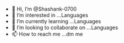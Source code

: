 - 👋 Hi, I’m @Shashank-0700
- 👀 I’m interested in ...Languages
- 🌱 I’m currently learning ...Languages
- 💞️ I’m looking to collaborate on ...Languages
- 📫 How to reach me ...dm me

<!---
Shashank-0700/Shashank-0700 is a ✨ special ✨ repository because its `README.md` (this file) appears on your GitHub profile.
You can click the Preview link to take a look at your changes.
--->
